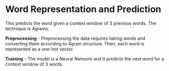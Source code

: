# Word Representation and Prediction

This predicts the word given a context window of 3 previous words. The technique is 4grams.

**Preprocessing** - Preprocessing the data requires taking words and converting them according to 4gram structure. Then, each word is represented as a one-hot vector.

**Training** - The model is a Neural Network and it predicts the next word for a context window of 3 words.

